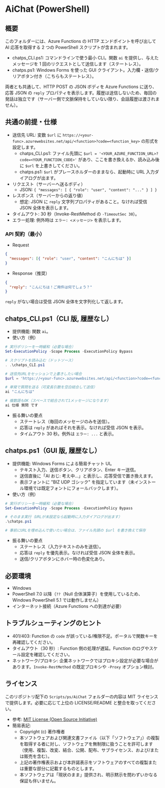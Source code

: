 # AiChat (PowerShell)

## 概要

このフォルダーには、Azure Functions の HTTP エンドポイントを呼び出して AI 応答を取得する 2 つの PowerShell スクリプトが含まれます。

- chatps_CLI.ps1: コマンドラインで使う最小 CLI。関数 `ai` を提供し、与えたメッセージを 1 回のリクエストとして送信します（ステートレス）。
- chatps.ps1: Windows Forms を使った GUI クライアント。入力欄・送信/クリアボタン付き（こちらもステートレス）。

両者とも共通して、HTTP POST の JSON ボディを Azure Functions に送り、応答 JSON の `reply` プロパティを表示します。履歴は送信しないため、毎回の発話は独立です（サーバー側で文脈保持をしていない限り、会話履歴は渡されません）。

## 共通の前提・仕様

- 送信先 URL: 変数 `$url` に `https://<your-func>.azurewebsites.net/api/<function>?code=<function_key>` の形式を設定します。
  - chatps_CLI.ps1: ファイル先頭に `$url = '<YOUR_AZURE_FUNCTION_URL>?code=<YOUR_FUNCTION_CODE>'` があり、ここを書き換えるか、読み込み後に `$url` を上書きしてください。
  - chatps.ps1: `$url` がプレースホルダーのままなら、起動時に URL 入力ダイアログが出ます。
- リクエスト（サーバーへ送るボディ）
  - JSON: `{ "messages": [ { "role": "user", "content": "..." } ] }`
- レスポンス（サーバーからの返り値）
  - 想定: JSON に `reply` 文字列プロパティがあること。なければ受信 JSON 全体を表示します。
- タイムアウト: 30 秒（Invoke-RestMethod の `-TimeoutSec 30`）。
- エラー処理: 例外時は `エラー: <メッセージ>` を表示します。

### API 契約（最小）

- Request

```json
{
  "messages": [{ "role": "user", "content": "こんにちは" }]
}
```

- Response（推奨）

```json
{
  "reply": "こんにちは！ご用件は何でしょう？"
}
```

`reply` がない場合は受信 JSON 全体を文字列化して返します。

## chatps_CLI.ps1（CLI 版, 履歴なし）

- 提供機能: 関数 `ai`。
- 使い方（例）

```powershell
# 実行ポリシーを一時緩和（必要な場合）
Set-ExecutionPolicy -Scope Process -ExecutionPolicy Bypass

# スクリプトを読み込む（ドットソース）
. .\chatps_CLI.ps1

# 送信先URLをセッションで上書きしたい場合
$url = 'https://<your-func>.azurewebsites.net/api/<function>?code=<function_key>'

# 単発で質問を送る（可変長引数を空白結合して送信）
ai "こんにちは"

# 複数語もOK（スペースで結合されて1メッセージになります）
ai 仕様 質問 です
```

- 振る舞いの要点
  - ステートレス（毎回のメッセージのみを送信）。
  - 応答は `reply` があればそれを表示。なければ受信 JSON を表示。
  - タイムアウト 30 秒。例外は `エラー: ...` と表示。

## chatps.ps1（GUI 版, 履歴なし）

- 提供機能: Windows Forms による簡易チャット UI。
  - テキスト入力、送信ボタン、クリアボタン、Enter キー送信。
  - 送信直後に「AI おじ: 考え中...」と表示し、応答受信で置き換えます。
  - 表示フォントに "BIZ UDP ゴシック" を指定しています（未インストール環境では既定フォントにフォールバックします）。
- 使い方（例）

```powershell
# 実行ポリシーを一時緩和（必要な場合）
Set-ExecutionPolicy -Scope Process -ExecutionPolicy Bypass

# そのまま実行（URLが未設定なら起動時に入力ダイアログが出ます）
.\chatps.ps1

# 事前にURLを埋め込んで使いたい場合は、ファイル先頭の $url を書き換えて保存
```

- 振る舞いの要点
  - ステートレス（入力テキストのみを送信）。
  - 応答は `reply` を優先表示。なければ受信 JSON 全体を表示。
  - 送信/クリアボタンにホバー時の色変化あり。

## 必要環境

- Windows
- PowerShell 7.0 以降（`??`（Null 合体演算子）を使用しているため、Windows PowerShell 5.1 では動作しません）
- インターネット接続（Azure Functions への到達が必要）

## トラブルシューティングのヒント

- 401/403: Function の `code` が誤っている/権限不足。ポータルで関数キーを再確認してください。
- タイムアウト（30 秒）: Function 側の処理が遅延。Function のログやスケール設定を確認してください。
- ネットワーク/プロキシ: 企業ネットワークではプロキシ設定が必要な場合があります。`Invoke-RestMethod` の既定プロキシや `-Proxy` オプション検討。

## ライセンス

このリポジトリ配下の `Scripts/ps/AiChat` フォルダーの内容は MIT ライセンスで提供します。必要に応じて上位の LICENSE/README と整合を取ってください。

- 参考: [MIT License (Open Source Initiative)](https://opensource.org/license/mit)
- 簡易表記:
  - Copyright (c) 著作権者
  - 本ソフトウェアおよび関連文書ファイル（以下「ソフトウェア」）の複製を取得する者に対し、ソフトウェアを無制限に扱うことを許可します（使用、複製、改変、結合、公開、配布、サブライセンス、および/または販売を含む）。
  - 上記の著作権表示および本許諾表示をソフトウェアのすべての複製または重要な部分に記載するものとします。
  - 本ソフトウェアは「現状のまま」提供され、明示黙示を問わずいかなる保証も伴いません。
